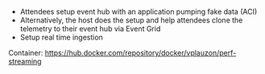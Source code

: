 *	Attendees setup event hub with an application pumping fake data (ACI)
*	Alternatively, the host does the setup and help attendees clone the telemetry to their event hub via Event Grid
* Setup real time ingestion

Container:  https://hub.docker.com/repository/docker/vplauzon/perf-streaming


```
```